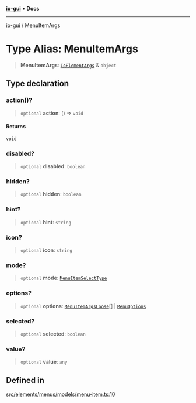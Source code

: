 [**io-gui**](../README.md) • **Docs**

***

[io-gui](../README.md) / MenuItemArgs

# Type Alias: MenuItemArgs

> **MenuItemArgs**: [`IoElementArgs`](IoElementArgs.md) & `object`

## Type declaration

### action()?

> `optional` **action**: () => `void`

#### Returns

`void`

### disabled?

> `optional` **disabled**: `boolean`

### hidden?

> `optional` **hidden**: `boolean`

### hint?

> `optional` **hint**: `string`

### icon?

> `optional` **icon**: `string`

### mode?

> `optional` **mode**: [`MenuItemSelectType`](MenuItemSelectType.md)

### options?

> `optional` **options**: [`MenuItemArgsLoose`](MenuItemArgsLoose.md)[] \| [`MenuOptions`](../classes/MenuOptions.md)

### selected?

> `optional` **selected**: `boolean`

### value?

> `optional` **value**: `any`

## Defined in

[src/elements/menus/models/menu-item.ts:10](https://github.com/io-gui/io/blob/main/src/elements/menus/models/menu-item.ts#L10)
